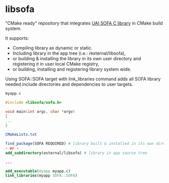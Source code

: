 # libsofa
"CMake ready" repository that integrates [UAI SOFA C library](https://www.iausofa.org/current_C.html#Downloads) in CMake build system.

It supports:
- Compiling library as dynamic or static.
- Including library in the app tree (i.e.: <MYAPPDIR>/external/libsofa),
- or building & installing the library in its own user directory and registering it in user local CMake registry,
- or building, installing and registering library system wide.

Using SOFA::SOFA target with link_libraries command adds all SOFA library needed include directories and dependencies to user targets.

```C
myapp.c

#include <libsofa/sofa.h>

void main(int argc, char *argv)
{
...
}
```

```CMake
CMakeLists.txt

find_package(SOFA REQUIRED) # library built & installed in its own directory or system wide
- or -
add_subdirectory(external/libsofa) # library in app source tree

...

add_executable(myapp myapp.c)
link_libraries(myapp SOFA::SOFA)
```

